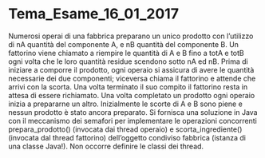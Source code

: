 # Tema_Esame_16_01_2017

Numerosi operai di una fabbrica preparano un unico prodotto con l’utilizzo di nA quantità del componente A, e nB quantità del componente B. Un fattorino viene chiamato a riempire le quantità di A e B fino a totA e totB ogni volta che le loro quantità residue scendono sotto nA ed nB. Prima di iniziare a comporre il prodotto, ogni operaio si assicura di avere le quantità necessarie dei due componenti; viceversa chiama il fattorino e attende che arrivi con la scorta. Una volta terminato il suo compito il fattorino resta in attesa di essere richiamato. Una volta completato un prodotto ogni operaio inizia a prepararne un altro. Inizialmente le scorte di A e B sono piene e nessun prodotto è stato ancora preparato.
Si fornisca una soluzione in Java con il meccanismo dei semafori per implementare le operazioni concorrenti prepara_prodotto() (invocata dai thread operaio) e scorta_ingrediente() (invocata dal thread fattorino) dell’oggetto condiviso fabbrica (istanza di una classe Java!). Non occorre definire le classi dei thread.
